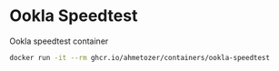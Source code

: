 # Ookla Speedtest

Ookla speedtest container

```bash
docker run -it --rm ghcr.io/ahmetozer/containers/ookla-speedtest
```
